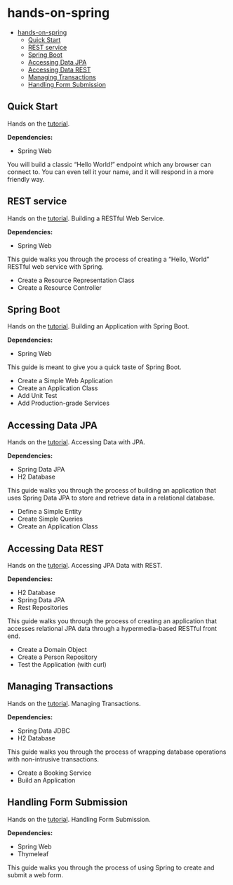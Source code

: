 # hands-on-spring

- [hands-on-spring](#hands-on-spring)
  - [Quick Start](#quick-start)
  - [REST service](#rest-service)
  - [Spring Boot](#spring-boot)
  - [Accessing Data JPA](#accessing-data-jpa)
  - [Accessing Data REST](#accessing-data-rest)
  - [Managing Transactions](#managing-transactions)
  - [Handling Form Submission](#handling-form-submission)

## Quick Start

Hands on the [tutorial](https://spring.io/quickstart).

**Dependencies:**

- Spring Web

You will build a classic “Hello World!” endpoint which any browser can connect to. You can even tell it your name, and it will respond in a more friendly way.

## REST service

Hands on the [tutorial](https://spring.io/guides/gs/rest-service/#scratch). Building a RESTful Web Service.

**Dependencies:**

- Spring Web

This guide walks you through the process of creating a “Hello, World” RESTful web service with Spring.

- Create a Resource Representation Class
- Create a Resource Controller

## Spring Boot

Hands on the [tutorial](https://spring.io/guides/gs/spring-boot/#scratch). Building an Application with Spring Boot.

**Dependencies:**

- Spring Web

This guide is meant to give you a quick taste of Spring Boot.

- Create a Simple Web Application
- Create an Application Class
- Add Unit Test
- Add Production-grade Services

## Accessing Data JPA

Hands on the [tutorial](https://spring.io/guides/gs/accessing-data-jpa/). Accessing Data with JPA.

**Dependencies:**

- Spring Data JPA
- H2 Database

This guide walks you through the process of building an application that uses Spring Data JPA to store and retrieve data in a relational database.

- Define a Simple Entity
- Create Simple Queries
- Create an Application Class

## Accessing Data REST

Hands on the [tutorial](https://spring.io/guides/gs/accessing-data-rest/). Accessing JPA Data with REST.

**Dependencies:**

- H2 Database
- Spring Data JPA
- Rest Repositories

This guide walks you through the process of creating an application that accesses relational JPA data through a hypermedia-based RESTful front end.

- Create a Domain Object
- Create a Person Repository
- Test the Application (with curl)

## Managing Transactions

Hands on the [tutorial](https://spring.io/guides/gs/managing-transactions/). Managing Transactions.

**Dependencies:**

- Spring Data JDBC
- H2 Database

This guide walks you through the process of wrapping database operations with non-intrusive transactions.

- Create a Booking Service
- Build an Application

## Handling Form Submission

Hands on the [tutorial](https://spring.io/guides/gs/handling-form-submission/). Handling Form Submission.

**Dependencies:**

- Spring Web
- Thymeleaf

This guide walks you through the process of using Spring to create and submit a web form.
